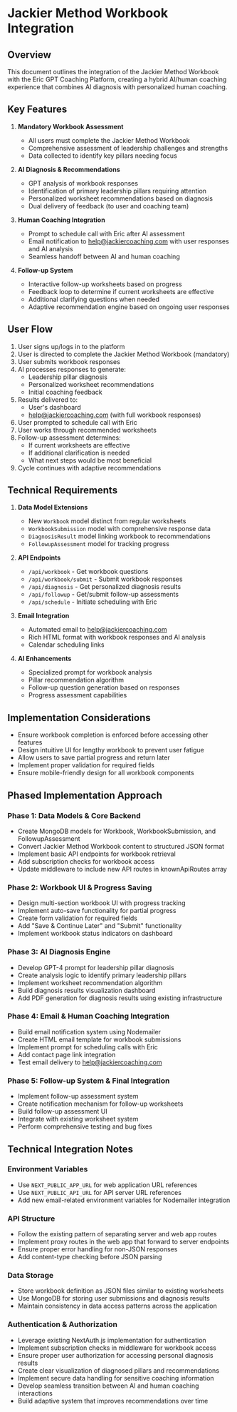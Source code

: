 # Jackier Method Workbook Integration

## Overview

This document outlines the integration of the Jackier Method Workbook with the Eric GPT Coaching Platform, creating a hybrid AI/human coaching experience that combines AI diagnosis with personalized human coaching.

## Key Features

1. **Mandatory Workbook Assessment**
   - All users must complete the Jackier Method Workbook
   - Comprehensive assessment of leadership challenges and strengths
   - Data collected to identify key pillars needing focus

2. **AI Diagnosis & Recommendations**
   - GPT analysis of workbook responses
   - Identification of primary leadership pillars requiring attention
   - Personalized worksheet recommendations based on diagnosis
   - Dual delivery of feedback (to user and coaching team)

3. **Human Coaching Integration**
   - Prompt to schedule call with Eric after AI assessment
   - Email notification to help@jackiercoaching.com with user responses and AI analysis
   - Seamless handoff between AI and human coaching

4. **Follow-up System**
   - Interactive follow-up worksheets based on progress
   - Feedback loop to determine if current worksheets are effective
   - Additional clarifying questions when needed
   - Adaptive recommendation engine based on ongoing user responses

## User Flow

1. User signs up/logs in to the platform
2. User is directed to complete the Jackier Method Workbook (mandatory)
3. User submits workbook responses
4. AI processes responses to generate:
   - Leadership pillar diagnosis
   - Personalized worksheet recommendations
   - Initial coaching feedback
5. Results delivered to:
   - User's dashboard
   - help@jackiercoaching.com (with full workbook responses)
6. User prompted to schedule call with Eric
7. User works through recommended worksheets
8. Follow-up assessment determines:
   - If current worksheets are effective
   - If additional clarification is needed
   - What next steps would be most beneficial
9. Cycle continues with adaptive recommendations

## Technical Requirements

1. **Data Model Extensions**
   - New `Workbook` model distinct from regular worksheets
   - `WorkbookSubmission` model with comprehensive response data
   - `DiagnosisResult` model linking workbook to recommendations
   - `FollowupAssessment` model for tracking progress

2. **API Endpoints**
   - `/api/workbook` - Get workbook questions
   - `/api/workbook/submit` - Submit workbook responses
   - `/api/diagnosis` - Get personalized diagnosis results
   - `/api/followup` - Get/submit follow-up assessments
   - `/api/schedule` - Initiate scheduling with Eric

3. **Email Integration**
   - Automated email to help@jackiercoaching.com
   - Rich HTML format with workbook responses and AI analysis
   - Calendar scheduling links

4. **AI Enhancements**
   - Specialized prompt for workbook analysis
   - Pillar recommendation algorithm
   - Follow-up question generation based on responses
   - Progress assessment capabilities

## Implementation Considerations

- Ensure workbook completion is enforced before accessing other features
- Design intuitive UI for lengthy workbook to prevent user fatigue
- Allow users to save partial progress and return later
- Implement proper validation for required fields
- Ensure mobile-friendly design for all workbook components

## Phased Implementation Approach

### Phase 1: Data Models & Core Backend
- Create MongoDB models for Workbook, WorkbookSubmission, and FollowupAssessment
- Convert Jackier Method Workbook content to structured JSON format
- Implement basic API endpoints for workbook retrieval
- Add subscription checks for workbook access
- Update middleware to include new API routes in knownApiRoutes array

### Phase 2: Workbook UI & Progress Saving
- Design multi-section workbook UI with progress tracking
- Implement auto-save functionality for partial progress
- Create form validation for required fields
- Add "Save & Continue Later" and "Submit" functionality
- Implement workbook status indicators on dashboard

### Phase 3: AI Diagnosis Engine
- Develop GPT-4 prompt for leadership pillar diagnosis
- Create analysis logic to identify primary leadership pillars
- Implement worksheet recommendation algorithm
- Build diagnosis results visualization dashboard
- Add PDF generation for diagnosis results using existing infrastructure

### Phase 4: Email & Human Coaching Integration
- Build email notification system using Nodemailer
- Create HTML email template for workbook submissions
- Implement prompt for scheduling calls with Eric
- Add contact page link integration
- Test email delivery to help@jackiercoaching.com

### Phase 5: Follow-up System & Final Integration
- Implement follow-up assessment system
- Create notification mechanism for follow-up worksheets
- Build follow-up assessment UI
- Integrate with existing worksheet system
- Perform comprehensive testing and bug fixes

## Technical Integration Notes

### Environment Variables
- Use `NEXT_PUBLIC_APP_URL` for web application URL references
- Use `NEXT_PUBLIC_API_URL` for API server URL references
- Add new email-related environment variables for Nodemailer integration

### API Structure
- Follow the existing pattern of separating server and web app routes
- Implement proxy routes in the web app that forward to server endpoints
- Ensure proper error handling for non-JSON responses
- Add content-type checking before JSON parsing

### Data Storage
- Store workbook definition as JSON files similar to existing worksheets
- Use MongoDB for storing user submissions and diagnosis results
- Maintain consistency in data access patterns across the application

### Authentication & Authorization
- Leverage existing NextAuth.js implementation for authentication
- Implement subscription checks in middleware for workbook access
- Ensure proper user authorization for accessing personal diagnosis results
- Create clear visualization of diagnosed pillars and recommendations
- Implement secure data handling for sensitive coaching information
- Develop seamless transition between AI and human coaching interactions
- Build adaptive system that improves recommendations over time
